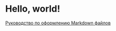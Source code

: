 # Hello, world!

[Руководство по оформлению Markdown файлов](https://gist.github.com/Jekins/2bf2d0638163f1294637)

